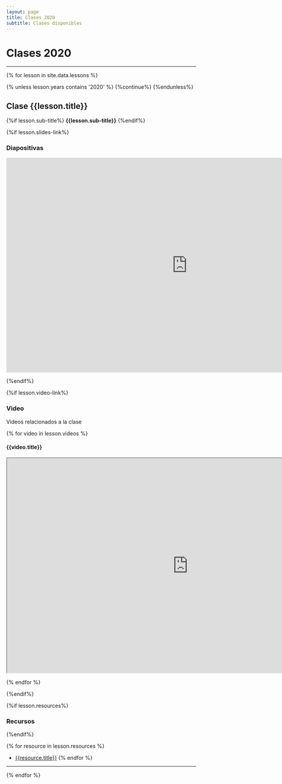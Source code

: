 ```yaml
---
layout: page
title: Clases 2020
subtitle: Clases disponibles
---
```


# Clases 2020
___



{% for lesson in site.data.lessons %}


{% unless lesson.years contains '2020' %}
  {%continue%}
{%endunless%}

## Clase {{lesson.title}}

{%if lesson.sub-title%}
__{{lesson.sub-title}}__
{%endif%}

{%if lesson.slides-link%}

### Diapositivas

<div class="responsive-wrap">
<!-- this is the embed code provided by Google -->
  <iframe src="https://docs.google.com/presentation/d/{{lesson.slides-link}}/embed?start=false&loop=false&delayms=3000" frameborder="0" width="960" height="569" allowfullscreen="true" mozallowfullscreen="true" webkitallowfullscreen="true"></iframe>
<!-- Google embed ends -->
</div>

{%endif%}

{%if lesson.video-link%}

### Video

Videos relacionados a la clase

{% for video in lesson.videos %}


#### {{video.title}}
<div class="responsive-wrap">
<iframe src="https://drive.google.com/file/d/{{video.link}}/preview"
width="960" height="569" allowfullscreen></iframe>
</div>

{% endfor %}

{%endif%}

{%if lesson.resources%}

### Recursos

{%endif%}

{% for resource in lesson.resources %}
- [{{resource.title}}]({{resource.link}})
{% endfor %}

___

{% endfor %}


